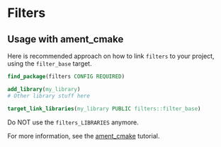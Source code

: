 # Filters

## Usage with ament_cmake

Here is recommended approach on how to link `filters` to your project, using the `filter_base` target.

```cmake
find_package(filters CONFIG REQUIRED)

add_library(my_library)
# Other library stuff here

target_link_libraries(my_library PUBLIC filters::filter_base)
```

Do NOT use the `filters_LIBRARIES` anymore.

For more information, 
see the [ament_cmake](https://docs.ros.org/en/rolling/How-To-Guides/Ament-CMake-Documentation.html)
tutorial.
